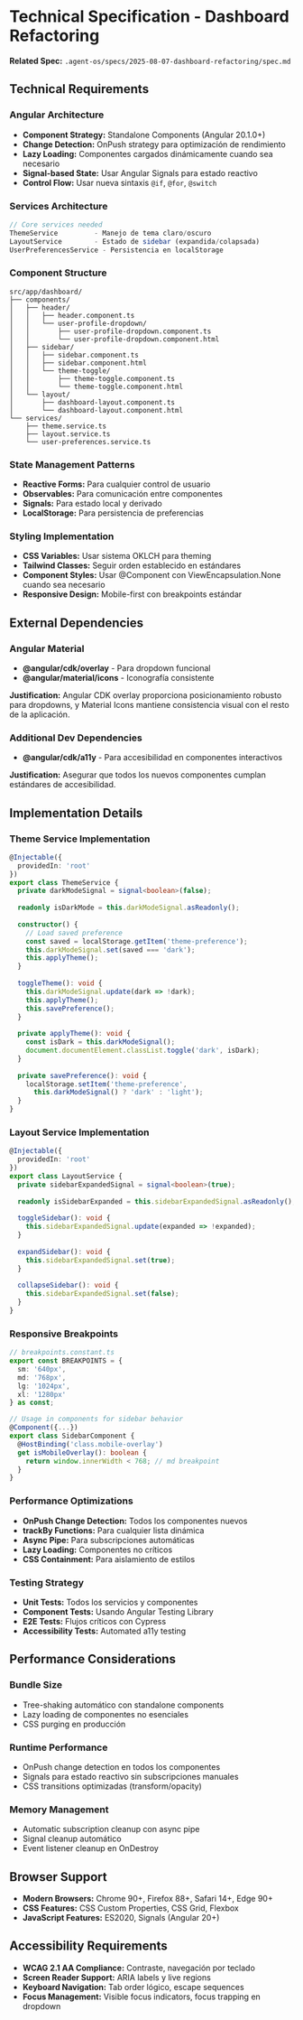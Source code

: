 # Technical Specification - Dashboard Refactoring

**Related Spec:** `.agent-os/specs/2025-08-07-dashboard-refactoring/spec.md`

## Technical Requirements

### Angular Architecture
- **Component Strategy:** Standalone Components (Angular 20.1.0+)
- **Change Detection:** OnPush strategy para optimización de rendimiento
- **Lazy Loading:** Componentes cargados dinámicamente cuando sea necesario
- **Signal-based State:** Usar Angular Signals para estado reactivo
- **Control Flow:** Usar nueva sintaxis `@if`, `@for`, `@switch`

### Services Architecture
```typescript
// Core services needed
ThemeService         - Manejo de tema claro/oscuro
LayoutService        - Estado de sidebar (expandida/colapsada)
UserPreferencesService - Persistencia en localStorage
```

### Component Structure
```
src/app/dashboard/
├── components/
│   ├── header/
│   │   ├── header.component.ts
│   │   └── user-profile-dropdown/
│   │       ├── user-profile-dropdown.component.ts
│   │       └── user-profile-dropdown.component.html
│   ├── sidebar/
│   │   ├── sidebar.component.ts
│   │   ├── sidebar.component.html
│   │   └── theme-toggle/
│   │       ├── theme-toggle.component.ts
│   │       └── theme-toggle.component.html
│   └── layout/
│       ├── dashboard-layout.component.ts
│       └── dashboard-layout.component.html
└── services/
    ├── theme.service.ts
    ├── layout.service.ts
    └── user-preferences.service.ts
```

### State Management Patterns
- **Reactive Forms:** Para cualquier control de usuario
- **Observables:** Para comunicación entre componentes
- **Signals:** Para estado local y derivado
- **LocalStorage:** Para persistencia de preferencias

### Styling Implementation
- **CSS Variables:** Usar sistema OKLCH para theming
- **Tailwind Classes:** Seguir orden establecido en estándares
- **Component Styles:** Usar @Component con ViewEncapsulation.None cuando sea necesario
- **Responsive Design:** Mobile-first con breakpoints estándar

## External Dependencies

### Angular Material
- **@angular/cdk/overlay** - Para dropdown funcional
- **@angular/material/icons** - Iconografía consistente

**Justification:** Angular CDK overlay proporciona posicionamiento robusto para dropdowns, y Material Icons mantiene consistencia visual con el resto de la aplicación.

### Additional Dev Dependencies
- **@angular/cdk/a11y** - Para accesibilidad en componentes interactivos

**Justification:** Asegurar que todos los nuevos componentes cumplan estándares de accesibilidad.

## Implementation Details

### Theme Service Implementation
```typescript
@Injectable({
  providedIn: 'root'
})
export class ThemeService {
  private darkModeSignal = signal<boolean>(false);
  
  readonly isDarkMode = this.darkModeSignal.asReadonly();
  
  constructor() {
    // Load saved preference
    const saved = localStorage.getItem('theme-preference');
    this.darkModeSignal.set(saved === 'dark');
    this.applyTheme();
  }
  
  toggleTheme(): void {
    this.darkModeSignal.update(dark => !dark);
    this.applyTheme();
    this.savePreference();
  }
  
  private applyTheme(): void {
    const isDark = this.darkModeSignal();
    document.documentElement.classList.toggle('dark', isDark);
  }
  
  private savePreference(): void {
    localStorage.setItem('theme-preference', 
      this.darkModeSignal() ? 'dark' : 'light');
  }
}
```

### Layout Service Implementation
```typescript
@Injectable({
  providedIn: 'root'
})
export class LayoutService {
  private sidebarExpandedSignal = signal<boolean>(true);
  
  readonly isSidebarExpanded = this.sidebarExpandedSignal.asReadonly();
  
  toggleSidebar(): void {
    this.sidebarExpandedSignal.update(expanded => !expanded);
  }
  
  expandSidebar(): void {
    this.sidebarExpandedSignal.set(true);
  }
  
  collapseSidebar(): void {
    this.sidebarExpandedSignal.set(false);
  }
}
```

### Responsive Breakpoints
```typescript
// breakpoints.constant.ts
export const BREAKPOINTS = {
  sm: '640px',
  md: '768px', 
  lg: '1024px',
  xl: '1280px'
} as const;

// Usage in components for sidebar behavior
@Component({...})
export class SidebarComponent {
  @HostBinding('class.mobile-overlay')
  get isMobileOverlay(): boolean {
    return window.innerWidth < 768; // md breakpoint
  }
}
```

### Performance Optimizations
- **OnPush Change Detection:** Todos los componentes nuevos
- **trackBy Functions:** Para cualquier lista dinámica
- **Async Pipe:** Para subscripciones automáticas
- **Lazy Loading:** Componentes no críticos
- **CSS Containment:** Para aislamiento de estilos

### Testing Strategy
- **Unit Tests:** Todos los servicios y componentes
- **Component Tests:** Usando Angular Testing Library
- **E2E Tests:** Flujos críticos con Cypress
- **Accessibility Tests:** Automated a11y testing

## Performance Considerations

### Bundle Size
- Tree-shaking automático con standalone components
- Lazy loading de componentes no esenciales
- CSS purging en producción

### Runtime Performance
- OnPush change detection en todos los componentes
- Signals para estado reactivo sin subscripciones manuales
- CSS transitions optimizadas (transform/opacity)

### Memory Management
- Automatic subscription cleanup con async pipe
- Signal cleanup automático
- Event listener cleanup en OnDestroy

## Browser Support
- **Modern Browsers:** Chrome 90+, Firefox 88+, Safari 14+, Edge 90+
- **CSS Features:** CSS Custom Properties, CSS Grid, Flexbox
- **JavaScript Features:** ES2020, Signals (Angular 20+)

## Accessibility Requirements
- **WCAG 2.1 AA Compliance:** Contraste, navegación por teclado
- **Screen Reader Support:** ARIA labels y live regions
- **Keyboard Navigation:** Tab order lógico, escape sequences
- **Focus Management:** Visible focus indicators, focus trapping en dropdown
